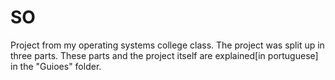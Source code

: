 # SO
Project from my operating systems college class.
The project was split up in three parts. These parts and the project itself are explained[in portuguese] in the "Guioes" folder.
